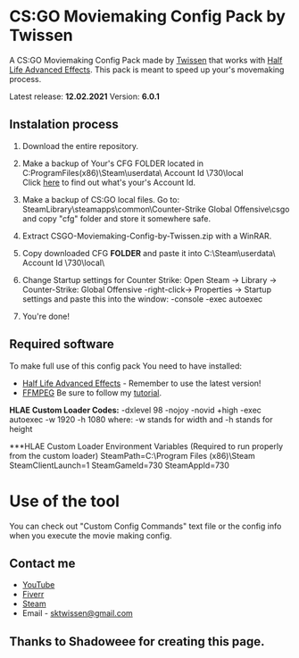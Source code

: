 # CS:GO Moviemaking Config Pack by Twissen
A CS:GO Moviemaking Config Pack made by [Twissen](https://www.youtube.com/channel/UC3bBnCaxlJZImGsoiI8ZbzA) that works with [Half Life Advanced Effects](https://www.advancedfx.org/).
This pack is meant to speed up your's movemaking process.
 
Latest release: **12.02.2021**
Version: **6.0.1**
 
## Instalation process
1. Download the entire repository.
 
 
2. Make a backup of Your's CFG FOLDER located in
C:ProgramFiles(x86)\Steam\userdata\ Account Id \730\local\
Click [here](https://steamid.co/) to find out what's your's Account Id.


3. Make a backup of CS:GO local files. Go to:
SteamLibrary\steamapps\common\Counter-Strike Global Offensive\csgo
and copy "cfg" folder and store it somewhere safe.
 
4. Extract CSGO-Moviemaking-Config-by-Twissen.zip with a WinRAR.
 
5. Copy downloaded CFG **FOLDER** and paste it into
C:\Steam\userdata\ Account Id \730\local\


6. Change Startup settings for Counter Strike:
 Open Steam -> Library -> Counter-Strike: Global Offensive -right-click-> Properties -> Startup settings
 and paste this into the window:
-console -exec autoexec


7. You're done!
 
 
## Required software
To make full use of this config pack You need to have installed:
* [Half Life Advanced Effects](http://advancedfx.org/) - Remember to use the latest version!
* [FFMPEG](https://ffmpeg.zeranoe.com/builds/)
    Be sure to follow my [tutorial](https://www.youtube.com/watch?v=VDNgR5AsBXQ).
 
**HLAE Custom Loader Codes:**
-dxlevel 98 -nojoy -novid +high -exec autoexec -w 1920 -h 1080
where:
 -w stands for width
and
 -h stands for height
 
***HLAE Custom Loader Environment Variables (Required to run properly from the custom loader)
SteamPath=C:\Program Files (x86)\Steam
SteamClientLaunch=1
SteamGameId=730
SteamAppId=730
 
 
 # Use of the tool
You can check out "Custom Config Commands" text file or the config info when you execute the movie making config.
 
## Contact me
* [YouTube](https://www.youtube.com/channel/UC3bBnCaxlJZImGsoiI8ZbzA)
* [Fiverr](https://www.fiverr.com/twissen/)
* [Steam](https://steamcommunity.com/id/twissen/)
* Email - sktwissen@gmail.com
 

## Thanks to Shadoweee for creating this page.
